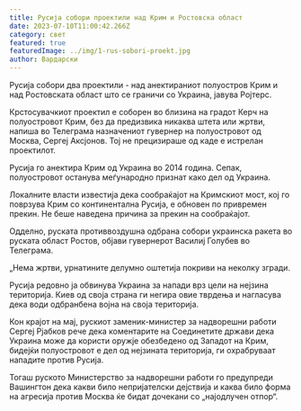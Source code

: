 ```yaml
---
title: Русија собори проектили над Крим и Ростовска област
date: 2023-07-10T11:00:42.266Z
category: свет
featured: true
featuredImage: ../img/1-rus-sobori-proekt.jpg
author: Вардарски
---
```

Русија собори два проектили - над анектираниот полуостров Крим и над Ростовската област што се граничи со Украина, јавува Ројтерс.

Крстосувачкиот проектил е соборен во близина на градот Керч на полуостровот Крим, без да предизвика никаква штета или жртви, напиша во Телеграма назначениот гувернер на полуостровот од Москва, Сергеј Аксјонов. Тој не прецизираше од каде е истрелан проектилот.

Русија го анектира Крим од Украина во 2014 година. Сепак, полуостровот останува меѓународно признат како дел од Украина.

Локалните власти известија дека сообраќајот на Кримскиот мост, кој го поврзува Крим со континентална Русија, е обновен по привремен прекин. Не беше наведена причина за прекин на сообраќајот.

Одделно, руската противвоздушна одбрана собори украинска ракета во руската област Ростов, објави гувернерот Василиј Голубев во Телеграма.

„Нема жртви, урнатините делумно оштетија покриви на неколку згради.

Русија редовно ја обвинува Украина за напади врз цели на нејзина територија. Киев од своја страна ги негира овие тврдења и нагласува дека води одбранбена војна на своја територија.

Кон крајот на мај, рускиот заменик-министер за надворешни работи Сергеј Рјабков рече дека коментарите на Соединетите држави дека Украина може да користи оружје обезбедено од Западот на Крим, бидејќи полуостровот е дел од нејзината територија, ги охрабруваат нападите против Русија.

Тогаш руското Министерство за надворешни работи го предупреди Вашингтон дека какви било непријателски дејствија и каква било форма на агресија против Москва ќе бидат дочекани со „најодлучен отпор“.